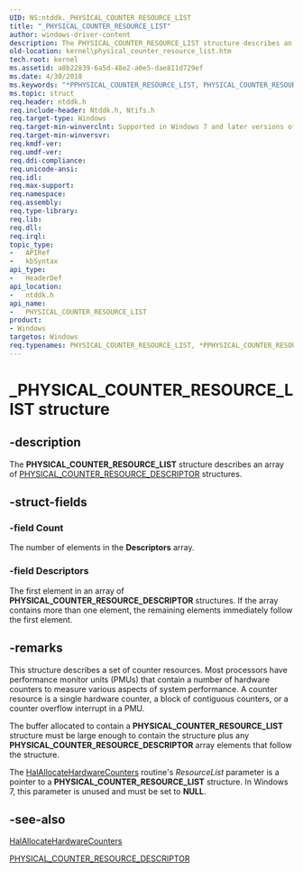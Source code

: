```yaml
---
UID: NS:ntddk._PHYSICAL_COUNTER_RESOURCE_LIST
title: "_PHYSICAL_COUNTER_RESOURCE_LIST"
author: windows-driver-content
description: The PHYSICAL_COUNTER_RESOURCE_LIST structure describes an array of PHYSICAL_COUNTER_RESOURCE_DESCRIPTOR structures.
old-location: kernel\physical_counter_resource_list.htm
tech.root: kernel
ms.assetid: a8b22839-6a5d-48e2-a0e5-dae811d729ef
ms.date: 4/30/2018
ms.keywords: "*PPHYSICAL_COUNTER_RESOURCE_LIST, PHYSICAL_COUNTER_RESOURCE_LIST, PHYSICAL_COUNTER_RESOURCE_LIST structure [Kernel-Mode Driver Architecture], PPHYSICAL_COUNTER_RESOURCE_LIST, PPHYSICAL_COUNTER_RESOURCE_LIST structure pointer [Kernel-Mode Driver Architecture], _PHYSICAL_COUNTER_RESOURCE_LIST, kernel.physical_counter_resource_list, kstruct_c_17d0a58a-6ac5-4360-a481-d33f0942b521.xml, ntddk/PHYSICAL_COUNTER_RESOURCE_LIST, ntddk/PPHYSICAL_COUNTER_RESOURCE_LIST"
ms.topic: struct
req.header: ntddk.h
req.include-header: Ntddk.h, Ntifs.h
req.target-type: Windows
req.target-min-winverclnt: Supported in Windows 7 and later versions of Windows.
req.target-min-winversvr: 
req.kmdf-ver: 
req.umdf-ver: 
req.ddi-compliance: 
req.unicode-ansi: 
req.idl: 
req.max-support: 
req.namespace: 
req.assembly: 
req.type-library: 
req.lib: 
req.dll: 
req.irql: 
topic_type:
-	APIRef
-	kbSyntax
api_type:
-	HeaderDef
api_location:
-	ntddk.h
api_name:
-	PHYSICAL_COUNTER_RESOURCE_LIST
product:
- Windows
targetos: Windows
req.typenames: PHYSICAL_COUNTER_RESOURCE_LIST, *PPHYSICAL_COUNTER_RESOURCE_LIST
---
```


# _PHYSICAL_COUNTER_RESOURCE_LIST structure


## -description


The <b>PHYSICAL_COUNTER_RESOURCE_LIST</b> structure describes an array of <a href="https://msdn.microsoft.com/library/windows/hardware/ff558796">PHYSICAL_COUNTER_RESOURCE_DESCRIPTOR</a> structures.


## -struct-fields




### -field Count

The number of elements in the <b>Descriptors</b> array. 


### -field Descriptors

The first element in an array of <b>PHYSICAL_COUNTER_RESOURCE_DESCRIPTOR</b> structures. If the array contains more than one element, the remaining elements immediately follow the first element. 


## -remarks



This structure describes a set of counter resources. Most processors have performance monitor units (PMUs) that contain a number of hardware counters to measure various aspects of system performance. A counter resource is a single hardware counter, a block of contiguous counters, or a counter overflow interrupt in a PMU.

The buffer allocated to contain a <b>PHYSICAL_COUNTER_RESOURCE_LIST</b> structure must be large enough to contain the structure plus any <b>PHYSICAL_COUNTER_RESOURCE_DESCRIPTOR</b> array elements that follow the structure.

The <a href="https://msdn.microsoft.com/library/windows/hardware/ff546577">HalAllocateHardwareCounters</a> routine's <i>ResourceList</i> parameter is a pointer to a <b>PHYSICAL_COUNTER_RESOURCE_LIST</b> structure. In Windows 7, this parameter is unused and must be set to <b>NULL</b>.




## -see-also




<a href="https://msdn.microsoft.com/library/windows/hardware/ff546577">HalAllocateHardwareCounters</a>



<a href="https://msdn.microsoft.com/library/windows/hardware/ff558796">PHYSICAL_COUNTER_RESOURCE_DESCRIPTOR</a>
 

 

